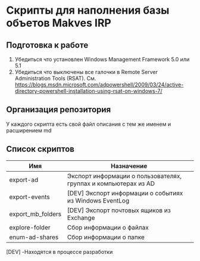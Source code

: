 # Скрипты для наполнения базы объетов Makves IRP

## Подготовка к работе

1. Убедиться что установлен Windows Management Framework 5.0 или 5.1
2. Убедиться что выключены все галочки в Remote Server Administration Tools (RSAT). См. https://blogs.msdn.microsoft.com/adpowershell/2009/03/24/active-directory-powershell-installation-using-rsat-on-windows-7/


## Организация репозитория
У каждого скрипта есть свой файл описания с тем же именем и расширением md

## Список скриптов

| Имя                       | Назначение                                                              |
|---------------------------|-------------------------------------------------------------------------|
| export-ad                 | Экспорт информации о пользователях, группах и компьютерах  из AD        |
| export-events             | [DEV] Экспорт информации о событиях из Windows EventLog                 |
| export_mb_folders         | [DEV] Экспорт почтовых ящиков из Exchange                               |
| explore-folder            | Сбор информации о файлах                                                |
| enum-ad-shares            | Сбор информации о папке                                                 |


[DEV] -Находятся в процессе разработки
